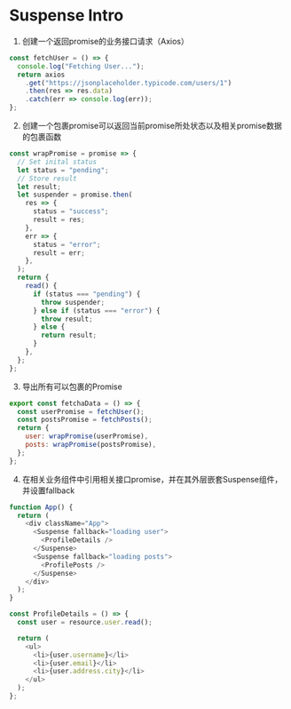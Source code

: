 # Suspense Intro

1. 创建一个返回promise的业务接口请求（Axios）
```javascript
const fetchUser = () => {
  console.log("Fetching User...");
  return axios
    .get("https://jsonplaceholder.typicode.com/users/1")
    .then(res => res.data)
    .catch(err => console.log(err));
};
```

2. 创建一个包裹promise可以返回当前promise所处状态以及相关promise数据的包裹函数

```javascript
const wrapPromise = promise => {
  // Set inital status
  let status = "pending";
  // Store result
  let result;
  let suspender = promise.then(
    res => {
      status = "success";
      result = res;
    },
    err => {
      status = "error";
      result = err;
    },
  );
  return {
    read() {
      if (status === "pending") {
        throw suspender;
      } else if (status === "error") {
        throw result;
      } else {
        return result;
      }
    },
  };
};
```
3. 导出所有可以包裹的Promise
```javascript
export const fetchaData = () => {
  const userPromise = fetchUser();
  const postsPromise = fetchPosts();
  return {
    user: wrapPromise(userPromise),
    posts: wrapPromise(postsPromise),
  };
};
```

4. 在相关业务组件中引用相关接口promise，并在其外层嵌套Suspense组件，并设置fallback
```javascript
function App() {
  return (
    <div className="App">
      <Suspense fallback="loading user">
        <ProfileDetails />
      </Suspense>
      <Suspense fallback="loading posts">
        <ProfilePosts />
      </Suspense>
    </div>
  );
}
```
```javascript
const ProfileDetails = () => {
  const user = resource.user.read();

  return (
    <ul>
      <li>{user.username}</li>
      <li>{user.email}</li>
      <li>{user.address.city}</li>
    </ul>
  );
};
```